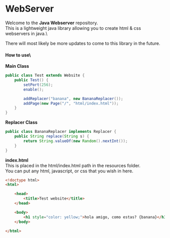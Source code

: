 # WebServer
Welcome to the **Java Webserver** repository.\
This is a lightweight java library allowing you to create html & css webservers in java.\

There will most likely be more updates to come to this library in the future.

#### How to use\
**Main Class**
```java
public class Test extends Website {
    public Test() {
        setPort(256);
        enable();

        addReplacer("banana", new BananaReplacer());
        addPage(new Page("/", "html/index.html"));
    }
}
```

**Replacer Class**
```java
public class BananaReplacer implements Replacer {
    public String replace(String s) {
        return String.valueOf(new Random().nextInt());
    }
}
```

**index.html**\
This is placed in the html/index.html path in the resources folder.\
You can put any html, javascript, or css that you wish in here.
```html
<!doctype html>
<html>

    <head>
        <title>Test website</title>
    </head>

    <body>
        <h1 style="color: yellow;">hola amigo, como estas? {banana}</h1>
    </body>

</html>
```

